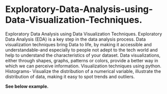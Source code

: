 # Exploratory-Data-Analysis-using-Data-Visualization-Techniques.
Exploratory Data Analysis using Data Visualization Techniques.
Exploratory Data Analysis (EDA) is a key step in the data analysis process. Data visualization techniques bring Data to life, by making it accessible and understandable-and especially to people not adept to the tech world and help to understand the characteristics of your dataset. Data visualizations, either through shapes, graphs, patterns or colors, provide a better way in which we can perceive information.
Visualization techniques using python. 
Histograms- Visualize the distribution of a numerical variable, illustrate the distribution of data, making it easy to spot trends and outliers.

**See below example.**

